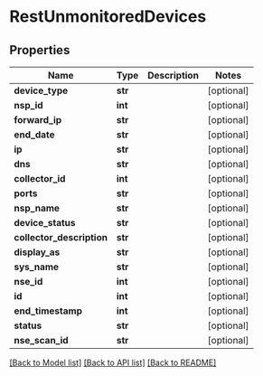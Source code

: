 # RestUnmonitoredDevices

## Properties
Name | Type | Description | Notes
------------ | ------------- | ------------- | -------------
**device_type** | **str** |  | [optional] 
**nsp_id** | **int** |  | [optional] 
**forward_ip** | **str** |  | [optional] 
**end_date** | **str** |  | [optional] 
**ip** | **str** |  | [optional] 
**dns** | **str** |  | [optional] 
**collector_id** | **int** |  | [optional] 
**ports** | **str** |  | [optional] 
**nsp_name** | **str** |  | [optional] 
**device_status** | **str** |  | [optional] 
**collector_description** | **str** |  | [optional] 
**display_as** | **str** |  | [optional] 
**sys_name** | **str** |  | [optional] 
**nse_id** | **int** |  | [optional] 
**id** | **int** |  | [optional] 
**end_timestamp** | **int** |  | [optional] 
**status** | **str** |  | [optional] 
**nse_scan_id** | **str** |  | [optional] 

[[Back to Model list]](../README.md#documentation-for-models) [[Back to API list]](../README.md#documentation-for-api-endpoints) [[Back to README]](../README.md)


